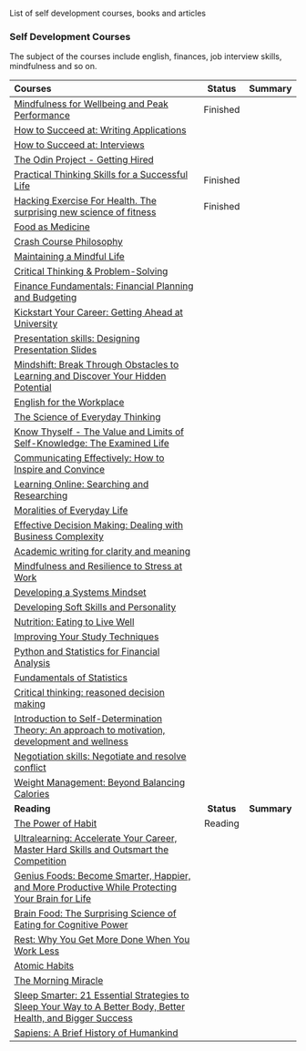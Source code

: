 List of self development courses, books and articles


### Self Development Courses

The subject of the courses include english, finances, job interview skills, mindfulness and so on.

| **Courses**                                               | **Status** | **Summary** |
| :-------------------------------------------------------- | :--------: | :----------: |
| [Mindfulness for Wellbeing and Peak Performance](https://www.futurelearn.com/courses/mindfulness-wellbeing-performance)             | Finished |              |
| [How to Succeed at: Writing Applications](https://www.futurelearn.com/courses/writing-applications) |  |              |
| [How to Succeed at: Interviews](https://www.futurelearn.com/courses/interviews) |  |              |
| [The Odin Project - Getting Hired](https://www.theodinproject.com/courses/getting-hired) |            |              |
| [Practical Thinking Skills for a Successful Life](https://www.edx.org/course/practical-thinking-skills-for-a-successful-life) |         Finished   |  |
| [Hacking Exercise For Health. The surprising new science of fitness](https://www.coursera.org/learn/hacking-exercise-health?ranMID=40328&ranEAID=SAyYsTvLiGQ) | Finished |              |
| [Food as Medicine](https://www.futurelearn.com/courses/food-as-medicine) |            |              |
| [Crash Course Philosophy](https://www.youtube.com/playlist?list=PL8dPuuaLjXtNgK6MZucdYldNkMybYIHKR) |            |              |
| [Maintaining a Mindful Life](https://www.futurelearn.com/courses/mindfulness-life) |            |              |
| [Critical Thinking & Problem-Solving](https://www.edx.org/course/critical-thinking-problem-solving) |            |              |
| [Finance Fundamentals: Financial Planning and Budgeting](https://www.futurelearn.com/courses/personal-financial-planning-and-budgeting) |            |              |
| [Kickstart Your Career: Getting Ahead at University](https://www.futurelearn.com/courses/kickstart-your-career) |            |              |
| [Presentation skills: Designing Presentation Slides](https://www.coursera.org/learn/slides) |            |              |
| [Mindshift: Break Through Obstacles to Learning and Discover Your Hidden Potential](https://www.coursera.org/learn/mindshift) |            |              |
| [English for the Workplace](https://www.futurelearn.com/courses/workplace-english) |            |              |
| [The Science of Everyday Thinking](https://www.edx.org/course/the-science-of-everyday-thinking) |            |              |
| [Know Thyself - The Value and Limits of Self-Knowledge: The Examined Life](https://www.coursera.org/learn/know-thyself-the-examined-life) |            |              |
| [Communicating Effectively: How to Inspire and Convince](https://www.edx.org/course/communicating-effectively-how-to-inspire-and-convince) |            |              |
| [Learning Online: Searching and Researching](https://www.futurelearn.com/courses/searching-and-researching) |            |              |
| [Moralities of Everyday Life](https://www.coursera.org/learn/moralities) |            |              |
| [Effective Decision Making: Dealing with Business Complexity](https://www.edx.org/course/effective-decision-making-dealing-with-business-complexity) |            |              |
| [Academic writing for clarity and meaning](https://www.edx.org/course/academic-writing-for-clarity-and-meaning) |            |              |
| [Mindfulness and Resilience to Stress at Work](https://www.edx.org/course/mindfulness-and-resilience-to-stress-at-work) |            |              |
| [Developing a Systems Mindset](https://www.coursera.org/learn/systems-mindset?ranMID=40328) |            |              |
| [Developing Soft Skills and Personality](https://swayam.gov.in/nd1_noc19_hs32/preview) |            |              |
| [Nutrition: Eating to Live Well](https://www.futurelearn.com/courses/eating-while-enjoying-life) |            |              |
| [Improving Your Study Techniques](https://www.futurelearn.com/courses/improving-study-techniques) |            |              |
| [Python and Statistics for Financial Analysis](https://www.coursera.org/learn/python-statistics-financial-analysis?ranMID=40328) |            |              |
| [Fundamentals of Statistics](https://www.edx.org/course/fundamentals-of-statistics) |            |              |
| [Critical thinking: reasoned decision making](https://www.edx.org/course/critical-thinking-reasoned-decision-making) |            |              |
| [Introduction to Self-Determination Theory: An approach to motivation, development and wellness](https://www.coursera.org/learn/self-determination-theory?ranMID=40328) |            |              |
| [Negotiation skills: Negotiate and resolve conflict](https://www.coursera.org/learn/negotiation-skills-conflict?ranMID=40328) |            |              |
| [Weight Management: Beyond Balancing Calories](https://www.coursera.org/learn/weight-management-beyond-balancing-calories?ranMID=40328) |            |              |
| **Reading**                                               | **Status** | **Summary** |
| [The Power of Habit](https://www.amazon.com.br/Power-Habit-What-Business-English-ebook/dp/B0055PGUYU/ref=asc_df_B0055PGUYU) | Reading |              |
| [Ultralearning: Accelerate Your Career, Master Hard Skills and Outsmart the Competition](https://www.amazon.com.br/Ultralearning-Strategies-Mastering-Getting-English-ebook/dp/B07J2CKYXC) |            |              |
| [Genius Foods: Become Smarter, Happier, and More Productive While Protecting Your Brain for Life](https://www.amazon.com.br/Genius-Foods-Smarter-Productive-Protecting-ebook/dp/B07169VV14) |            |              |
| [Brain Food: The Surprising Science of Eating for Cognitive Power](https://www.amazon.com.br/Brain-Food-Surprising-Science-Cognitive-ebook/dp/B071K4DWZ9) |            |              |
| [Rest: Why You Get More Done When You Work Less](https://www.amazon.com.br/Rest-More-Done-When-English-ebook/dp/B06XKQ32J7) |            |              |
| [Atomic Habits]() |            |              |
| [The Morning Miracle]() |  |              |
| [Sleep Smarter: 21 Essential Strategies to Sleep Your Way to A Better Body, Better Health, and Bigger Success](https://www.amazon.com.br/Sleep-Smarter-Essential-Strategies-Success-ebook/dp/B019G14UQI) |            |              |
| [Sapiens: A Brief History of Humankind](https://www.amazon.com.br/Sapiens-Uma-breve-história-humanidade-ebook/dp/B00UZLPCGQ) |            |              |
